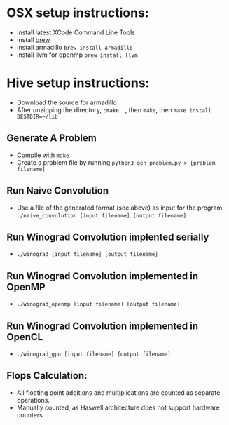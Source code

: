 # OSX setup instructions:
- install latest XCode Command Line Tools
- install [brew](http://brew.sh/)
- install armadillo `brew install armadillo`
- install llvm for openmp `brew install llvm`

# Hive setup instructions:
- Download the source for armadillo
- After unzipping the directory, `cmake .`, then `make`, then `make install DESTDIR=~/lib`

## Generate A Problem
- Compile with `make`
- Create a problem file by running `python3 gen_problem.py > [problem filename]`

## Run Naive Convolution
- Use a file of the generated format (see above) as input for the program `./naive_convolution [input filename] [output filename]`

## Run Winograd Convolution implented serially
- `./winograd [input filename] [output filename]`

## Run Winograd Convolution implemented in OpenMP
- `./winograd_openmp [input filename] [output filename]`

## Run Winograd Convolution implemented in OpenCL
- `./winograd_gpu [input filename] [output filename]`

## Flops Calculation:
- All floating point additions and multiplications are counted as separate operations.
- Manually counted, as Haswell architecture does not support hardware counters
